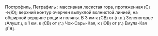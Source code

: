---
---

Построфиль, Петрафиль
: массивная лесистая гора, протяженная ⦅С⦆→⦅Ю⦆; верхний контур очерчен выпуклой волнистой линией, на обширной вершине рощи и поляны. В 3 км к ⦅СВ⦆ от ⦅н.п.⦆ Зеленогорье ⦅Алушт.⦆, в 1 км. к ⦅СВ⦆ от ⦅г.⦆ Чок-Сары-Кая, к ⦅ЮВ⦆ от ⦅г.⦆ Емула-Кая ⦃Г9⦄.
